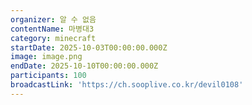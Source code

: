 ```yaml
---
organizer: 알 수 없음
contentName: 마병대3
category: minecraft
startDate: 2025-10-03T00:00:00.000Z
image: image.png
endDate: 2025-10-10T00:00:00.000Z
participants: 100
broadcastLink: 'https://ch.sooplive.co.kr/devil0108'
---
```



